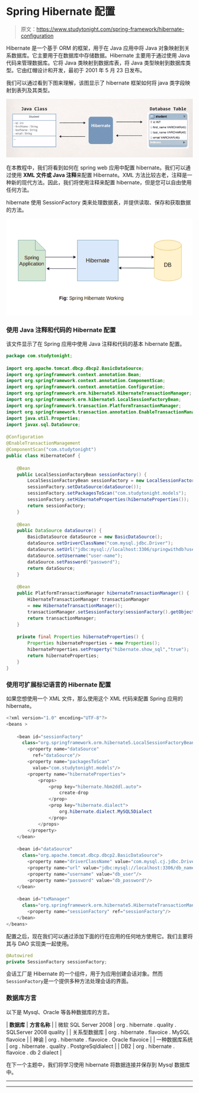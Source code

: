 # Spring Hibernate 配置

> 原文：<https://www.studytonight.com/spring-framework/hibernate-configuration>

Hibernate 是一个基于 ORM 的框架，用于在 Java 应用中将 Java 对象映射到关系数据库。它主要用于在数据库中存储数据。Hibernate 主要用于通过使用 Java 代码来管理数据库。它将 Java 类映射到数据库表，将 Java 类型映射到数据库类型。它由红帽设计和开发，最初于 2001 年 5 月 23 日发布。

我们可以通过看到下图来理解，该图显示了 hibernate 框架如何将 java 类字段映射到表列及其类型。

![](img/5bc8c2c4d0746184fff0f05130934caf.png)

在本教程中，我们将看到如何在 spring web 应用中配置 hibernate。我们可以通过使用 **XML 文件或 Java 注释**来配置 Hibernate。XML 方法比较古老，注释是一种新的现代方法。因此，我们将使用注释来配置 hibernate，但是您可以自由使用任何方法。

hibernate 使用 SessionFactory 类来处理数据表，并提供读取、保存和获取数据的方法。

![](img/a126abc7c6fe330723aa25837bcf1419.png)

### 使用 Java 注释和代码的 Hibernate 配置

该文件显示了在 Spring 应用中使用 Java 注释和代码的基本 hibernate 配置。

```java
package com.studytonight;

import org.apache.tomcat.dbcp.dbcp2.BasicDataSource;
import org.springframework.context.annotation.Bean;
import org.springframework.context.annotation.ComponentScan;
import org.springframework.context.annotation.Configuration;
import org.springframework.orm.hibernate5.HibernateTransactionManager;
import org.springframework.orm.hibernate5.LocalSessionFactoryBean;
import org.springframework.transaction.PlatformTransactionManager;
import org.springframework.transaction.annotation.EnableTransactionManagement;
import java.util.Properties;
import javax.sql.DataSource;

@Configuration
@EnableTransactionManagement
@ComponentScan("com.studytonight") 
public class HibernateConf {

	@Bean
	public LocalSessionFactoryBean sessionFactory() {
		LocalSessionFactoryBean sessionFactory = new LocalSessionFactoryBean();
		sessionFactory.setDataSource(dataSource());
		sessionFactory.setPackagesToScan("com.studytonight.models");
		sessionFactory.setHibernateProperties(hibernateProperties());
		return sessionFactory;
	}

	@Bean
	public DataSource dataSource() {
		BasicDataSource dataSource = new BasicDataSource();
		dataSource.setDriverClassName("com.mysql.jdbc.Driver");
		dataSource.setUrl("jdbc:mysql://localhost:3306/springwithdb?useSSL=false");
		dataSource.setUsername("user-name");
		dataSource.setPassword("password");
		return dataSource;
	}

	@Bean
	public PlatformTransactionManager hibernateTransactionManager() {
		HibernateTransactionManager transactionManager
		= new HibernateTransactionManager();
		transactionManager.setSessionFactory(sessionFactory().getObject());
		return transactionManager;
	}

	private final Properties hibernateProperties() {
		Properties hibernateProperties = new Properties();
		hibernateProperties.setProperty("hibernate.show_sql","true");
		return hibernateProperties;
	}
}
```

### 使用可扩展标记语言的 Hibernate 配置

如果您想使用一个 XML 文件，那么使用这个 XML 代码来配置 Spring 应用的 hibernate。

```java
<?xml version="1.0" encoding="UTF-8"?>
<beans >

    <bean id="sessionFactory" 
      class="org.springframework.orm.hibernate5.LocalSessionFactoryBean">
        <property name="dataSource" 
          ref="dataSource"/>
        <property name="packagesToScan" 
          value="com.studytonight.models"/>
        <property name="hibernateProperties">
            <props>
                <prop key="hibernate.hbm2ddl.auto">
                    create-drop
                </prop>
                <prop key="hibernate.dialect">
                    org.hibernate.dialect.MySQL5Dialect
                </prop>
            </props>
        </property>
    </bean>

    <bean id="dataSource" 
      class="org.apache.tomcat.dbcp.dbcp2.BasicDataSource">
        <property name="driverClassName" value="com.mysql.cj.jdbc.Driver"/>
        <property name="url" value="jdbc:mysql://localhost:3306/db_name?useSSL=false"/>
        <property name="username" value="db_user"/>
        <property name="password" value="db_password"/>
    </bean>

    <bean id="txManager" 
      class="org.springframework.orm.hibernate5.HibernateTransactionManager">
        <property name="sessionFactory" ref="sessionFactory"/>
    </bean>
</beans>
```

配置之后，现在我们可以通过添加下面的行在应用的任何地方使用它。我们主要将其与 DAO 实现类一起使用。

```java
@Autowired
private SessionFactory sessionFactory;
```

会话工厂是 Hibernate 的一个组件，用于为应用创建会话对象。然而`SessionFactory`是一个提供多种方法处理会话的界面。

### 数据库方言

以下是 Mysql、Oracle 等各种数据库的方言。

| **数据库** | **方言名称** |
| 微软 SQL Server 2008 | org . hibernate . quality . SQLServer 2008 quality |
| 关系型数据库 | org . hibernate . flavoice . MySQL flavoice |
| 神谕 | org . hibernate . flavoice . Oracle flavoice |
| 一种数据库系统 | org . hibernate . quality . PostgreSqldialect |
| DB2 | org . hibernate . flavoice . db 2 dialect |

在下一个主题中，我们将学习使用 hibernate 将数据连接并保存到 Mysql 数据库中。

* * *

* * *